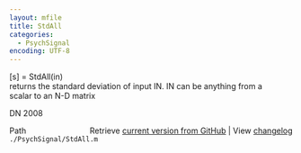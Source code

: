 ```yaml
---
layout: mfile
title: StdAll
categories:
  - PsychSignal
encoding: UTF-8
---
```


[s] = StdAll(in)  
returns the standard deviation of input IN. IN can be anything from a  
scalar to an N-D matrix  

DN 2008  


<div class="code_header" style="text-align:right;">
  <span style="float:left;">Path&nbsp;&nbsp;</span> <span class="counter">Retrieve <a href=
  "https://raw.github.com/Psychtoolbox-3/Psychtoolbox-3/beta/./PsychSignal/StdAll.m">current version from GitHub</a> | View <a href=
  "https://github.com/Psychtoolbox-3/Psychtoolbox-3/commits/beta/./PsychSignal/StdAll.m">changelog</a></span>
</div>
<div class="code">
  <code>./PsychSignal/StdAll.m</code>
</div>

